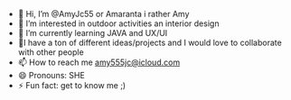 - 👋 Hi, I’m @AmyJc55 or Amaranta i rather Amy 
- 👀 I’m interested in outdoor activities an interior design 
- 🌱 I’m currently learning JAVA and UX/UI
- 💞️I have a ton of different ideas/projects and I would love to collaborate with other people 
- 📫 How to reach me amy555jc@icloud.com
- 😄 Pronouns: SHE
- ⚡ Fun fact: get to know me ;) 

<!---
AmyJc55/AmyJc55 is a ✨ special ✨ repository because its `README.md` (this file) appears on your GitHub profile.
You can click the Preview link to take a look at your changes.
--->
